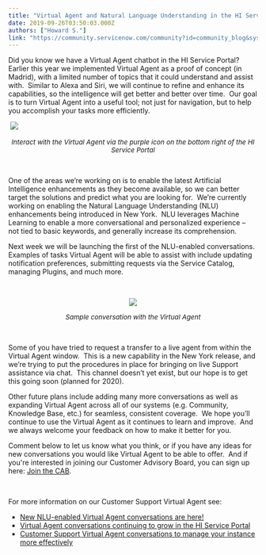 ```yaml
---
title: "Virtual Agent and Natural Language Understanding in the HI Service Portal"
date: 2019-09-26T03:50:03.000Z
authors: ["Howard S."]
link: "https://community.servicenow.com/community?id=community_blog&sys_id=3d9fe366db044854190dfb243996198b"
---
```

<p>Did you know we have a Virtual Agent chatbot in the HI Service Portal?  Earlier this year we implemented Virtual Agent as a proof of concept (in Madrid), with a limited number of topics that it could understand and assist with.  Similar to Alexa and Siri, we will continue to refine and enhance its capabilities, so the intelligence will get better and better over time.  Our goal is to turn Virtual Agent into a useful tool; not just for navigation, but to help you accomplish your tasks more efficiently.</p>
<p> <img style="max-width: 100%; max-height: 480px;" src="https://community.servicenow.com/0e138c7adb0408d8fff8a345ca9619f9.iix" /></p>
<p style="text-align: center;"><span style="font-size: 10pt;"><em>Interact with the Virtual Agent via the purple icon on the bottom right of the HI Service Portal</em></span></p>
<p> </p>
<p>One of the areas we’re working on is to enable the latest Artificial Intelligence enhancements as they become available, so we can better target the solutions and predict what you are looking for.  We’re currently working on enabling the Natural Language Understanding (NLU) enhancements being introduced in New York.  NLU leverages Machine Learning to enable a more conversational and personalized experience – not tied to basic keywords, and generally increase its comprehension.</p>
<p>Next week we will be launching the first of the NLU-enabled conversations.  Examples of tasks Virtual Agent will be able to assist with include updating notification preferences, submitting requests via the Service Catalog, managing Plugins, and much more.</p>
<p> </p>
<p style="text-align: center;"><img style="max-width: 100%; max-height: 480px;" src="https://community.servicenow.com/cd3340fadb0408d8fff8a345ca96199c.iix" /></p>
<p style="text-align: center;"><span style="font-size: 10pt;"><em>Sample conversation with the Virtual Agent</em></span></p>
<p> </p>
<p>Some of you have tried to request a transfer to a live agent from within the Virtual Agent window.  This is a new capability in the New York release, and we’re trying to put the procedures in place for bringing on live Support assistance via chat.  This channel doesn’t yet exist, but our hope is to get this going soon (planned for 2020).</p>
<p>Other future plans include adding many more conversations as well as expanding Virtual Agent across all of our systems (e.g. Community, Knowledge Base, etc.) for seamless, consistent coverage.  We hope you’ll continue to use the Virtual Agent as it continues to learn and improve.  And we always welcome your feedback on how to make it better for you.</p>
<p>Comment below to let us know what you think, or if you have any ideas for new conversations you would like Virtual Agent to be able to offer.  And if you&#39;re interested in joining our Customer Advisory Board, you can sign up here: <a href="https://hi.service-now.com/hisp?id&#61;hisp_sc_item&amp;sys_id&#61;659d32fedb32bf40bd00a345ca9619d1" rel="nofollow">Join the CAB</a>.</p>
<p class="ng-scope"> </p>
<p class="ng-scope">For more information on our Customer Support Virtual Agent see:</p>
<ul class="ng-scope"><li><a href="https://community.servicenow.com/community?id&#61;community_blog&amp;sys_id&#61;8218ede5db18c8105129a851ca9619b8" target="_blank" rel="noopener noreferrer nofollow">New NLU-enabled Virtual Agent conversations are here!</a></li><li><a href="https://community.servicenow.com/community?id&#61;community_blog&amp;sys_id&#61;ee217a03db6584505ed4a851ca9619c0" target="_blank" rel="noopener noreferrer nofollow">Virtual Agent conversations continuing to grow in the HI Service Portal</a></li><li><a href="https://community.servicenow.com/community?id&#61;community_blog&amp;sys_id&#61;68890126db13885023f4a345ca961912" target="_blank" rel="noopener noreferrer nofollow">Customer Support Virtual Agent conversations to manage your instance more effectively</a></li></ul>